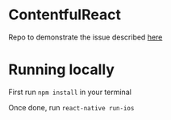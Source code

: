# ContentfulReact
Repo to demonstrate the issue described [here](https://github.com/contentful/contentful.js/issues/96)

# Running locally
First run `npm install` in your terminal

Once done, run `react-native run-ios`

